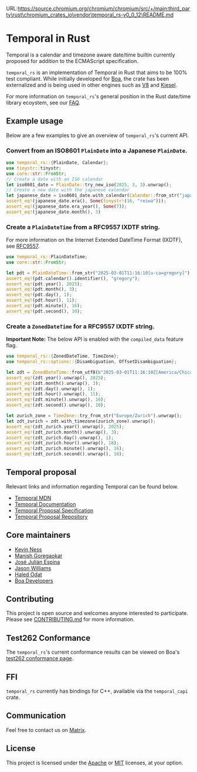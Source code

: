 URL:https://source.chromium.org/chromium/chromium/src/+/main:third_party\rust\chromium_crates_io\vendor\temporal_rs-v0_0_12\README.md
# Temporal in Rust

Temporal is a calendar and timezone aware date/time builtin currently
proposed for addition to the ECMAScript specification.

`temporal_rs` is an implementation of Temporal in Rust that aims to be
100% test compliant. While initially developed for [Boa][boa-repo], the
crate has been externalized and is being used in other engines such as [V8](https://v8.dev) and [Kiesel](https://codeberg.org/kiesel-js/kiesel).

For more information on `temporal_rs`'s general position in the Rust
date/time library ecoystem, see our [FAQ](./docs/FAQ.md).

## Example usage

Below are a few examples to give an overview of `temporal_rs`'s current
API.

### Convert from an ISO8601 `PlainDate` into a Japanese `PlainDate`.

```rust
use temporal_rs::{PlainDate, Calendar};
use tinystr::tinystr;
use core::str::FromStr;
// Create a date with an ISO calendar
let iso8601_date = PlainDate::try_new_iso(2025, 3, 3).unwrap();
// Create a new date with the japanese calendar
let japanese_date = iso8601_date.with_calendar(Calendar::from_str("japanese").unwrap()).unwrap();
assert_eq!(japanese_date.era(), Some(tinystr!(16, "reiwa")));
assert_eq!(japanese_date.era_year(), Some(7));
assert_eq!(japanese_date.month(), 3)
```

### Create a `PlainDateTime` from a RFC9557 IXDTF string.

For more information on the Internet Extended DateTime Format (IXDTF),
see [RFC9557](https://www.rfc-editor.org/rfc/rfc9557.txt).

```rust
use temporal_rs::PlainDateTime;
use core::str::FromStr;

let pdt = PlainDateTime::from_str("2025-03-01T11:16:10[u-ca=gregory]").unwrap();
assert_eq!(pdt.calendar().identifier(), "gregory");
assert_eq!(pdt.year(), 2025);
assert_eq!(pdt.month(), 3);
assert_eq!(pdt.day(), 1);
assert_eq!(pdt.hour(), 11);
assert_eq!(pdt.minute(), 16);
assert_eq!(pdt.second(), 10);
```

### Create a `ZonedDateTime` for a RFC9557 IXDTF string.

**Important Note:** The below API is enabled with the `compiled_data`
feature flag.

```rust
use temporal_rs::{ZonedDateTime, TimeZone};
use temporal_rs::options::{Disambiguation, OffsetDisambiguation};

let zdt = ZonedDateTime::from_utf8(b"2025-03-01T11:16:10Z[America/Chicago][u-ca=iso8601]", Disambiguation::Compatible, OffsetDisambiguation::Reject).unwrap();
assert_eq!(zdt.year().unwrap(), 2025);
assert_eq!(zdt.month().unwrap(), 3);
assert_eq!(zdt.day().unwrap(), 1);
assert_eq!(zdt.hour().unwrap(), 11);
assert_eq!(zdt.minute().unwrap(), 16);
assert_eq!(zdt.second().unwrap(), 10);

let zurich_zone = TimeZone::try_from_str("Europe/Zurich").unwrap();
let zdt_zurich = zdt.with_timezone(zurich_zone).unwrap();
assert_eq!(zdt_zurich.year().unwrap(), 2025);
assert_eq!(zdt_zurich.month().unwrap(), 3);
assert_eq!(zdt_zurich.day().unwrap(), 1);
assert_eq!(zdt_zurich.hour().unwrap(), 18);
assert_eq!(zdt_zurich.minute().unwrap(), 16);
assert_eq!(zdt_zurich.second().unwrap(), 10);
```

## Temporal proposal

Relevant links and information regarding Temporal can be found below.

- [Temporal MDN](https://developer.mozilla.org/en-US/docs/Web/JavaScript/Reference/Global_Objects/Temporal)
- [Temporal Documentation](https://tc39.es/proposal-temporal/docs/)
- [Temporal Proposal Specification](https://tc39.es/proposal-temporal/)
- [Temporal Proposal Repository](https://github.com/tc39/proposal-temporal)

## Core maintainers

- [Kevin Ness](https://github.com/nekevss)
- [Manish Goregaokar](https://github.com/Manishearth)
- [José Julián Espina](https://github.com/jedel1043)
- [Jason Williams](https://github.com/jasonwilliams)
- [Haled Odat](https://github.com/HalidOdat)
- [Boa Developers](https://github.com/orgs/boa-dev/people)

## Contributing

This project is open source and welcomes anyone interested to
participate. Please see [CONTRIBUTING.md](./CONTRIBUTING.md) for more
information.

## Test262 Conformance

<!-- TODO: Potentially update with tests if a runner can be implemented -->

The `temporal_rs`'s current conformance results can be viewed on Boa's
[test262 conformance page](https://boajs.dev/conformance).

## FFI

`temporal_rs` currently has bindings for C++, available via the
`temporal_capi` crate.

## Communication

Feel free to contact us on
[Matrix](https://matrix.to/#/#boa:matrix.org).

## License

This project is licensed under the [Apache](./LICENSE-Apache) or
[MIT](./LICENSE-MIT) licenses, at your option.

[boa-repo]: https://github.com/boa-dev/boa

